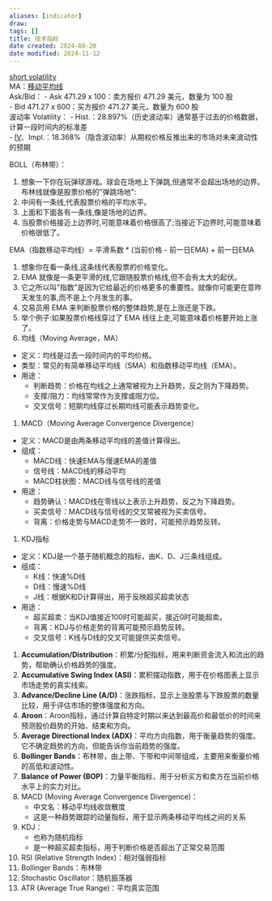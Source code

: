 ```yaml
---
aliases: [indicator]
draw: 
tags: []
title: 技术指标
date created: 2024-08-20
date modified: 2024-11-12
---
```


[short volatility](short%20volatility.md)  
MA：[移动平均线](移动平均线.md)  
Ask/Bid：
    - Ask 471.29 x 100：卖方报价 471.29 美元，数量为 100 股  
    - Bid 471.27 x 600：买方报价 471.27 美元，数量为 600 股  
波动率 Volatility：
    - Hist.：28.897%（历史波动率）通常基于过去的价格数据，计算一段时间内的标准差  
    - [IV](IV.md)、Impl.：18.368%（隐含波动率）从期权价格反推出来的市场对未来波动性的预期

BOLL（布林带）：

1. 想象一下你在玩弹球游戏。球会在场地上下弹跳,但通常不会超出场地的边界。布林线就像是股票价格的"弹跳场地":
2. 中间有一条线,代表股票价格的平均水平。
3. 上面和下面各有一条线,像是场地的边界。
4. 当股票价格接近上边界时,可能意味着价格很高了;当接近下边界时,可能意味着价格很低了。

EMA（指数移动平均线）= 平滑系数 * (当前价格 - 前一日EMA) + 前一日EMA

1. 想象你在看一条线,这条线代表股票的价格变化。
2. EMA 就像是一条更平滑的线,它跟随股票价格线,但不会有太大的起伏。
3. 它之所以叫"指数"是因为它给最近的价格更多的重要性。就像你可能更在意昨天发生的事,而不是上个月发生的事。
4. 交易员用 EMA 来判断股票价格的整体趋势,是在上涨还是下跌。
5. 举个例子:如果股票价格线穿过了 EMA 线往上走,可能意味着价格要开始上涨了。
6. 均线（Moving Average，MA）
- 定义：均线是过去一段时间内的平均价格。
- 类型：常见的有简单移动平均线（SMA）和指数移动平均线（EMA）。
- 用途：
    - 判断趋势：价格在均线之上通常被视为上升趋势，反之则为下降趋势。
    - 支撑/阻力：均线常常作为支撑或阻力位。
    - 交叉信号：短期均线穿过长期均线可能表示趋势变化。

1. MACD（Moving Average Convergence Divergence）
- 定义：MACD是由两条移动平均线的差值计算得出。
- 组成：
    - MACD线：快速EMA与慢速EMA的差值
    - 信号线：MACD线的移动平均
    - MACD柱状图：MACD线与信号线的差值
- 用途：
    - 趋势确认：MACD线在零线以上表示上升趋势，反之为下降趋势。
    - 买卖信号：MACD线与信号线的交叉常被视为买卖信号。
    - 背离：价格走势与MACD走势不一致时，可能预示趋势反转。

1. KDJ指标
- 定义：KDJ是一个基于随机概念的指标，由K、D、J三条线组成。
- 组成：
    - K线：快速%D线
    - D线：慢速%D线
    - J线：根据K和D计算得出，用于反映超买超卖状态
- 用途：
    - 超买超卖：当KDJ值接近100时可能超买，接近0时可能超卖。
    - 背离：KDJ与价格走势的背离可能预示趋势反转。
    - 交叉信号：K线与D线的交叉可能提供买卖信号。




1. **Accumulation/Distribution**：积累/分配指标，用来判断资金流入和流出的趋势，帮助确认价格趋势的强度。
2. **Accumulative Swing Index (ASI)**：累积摆动指数，用于在价格图表上显示市场走势的真实线索。
3. **Advance/Decline Line (A/D)**：涨跌指标，显示上涨股票与下跌股票的数量比较，用于评估市场的整体强度和方向。
4. **Aroon**：Aroon指标，通过计算自特定时期以来达到最高价和最低价的时间来预测股价趋势的开始、结束和方向。
5. **Average Directional Index (ADX)**：平均方向指数，用于衡量趋势的强度。它不确定趋势的方向，但能告诉你当前趋势的强度。
6. **Bollinger Bands**：布林带，由上带、下带和中间带组成，主要用来衡量价格的高低和波动性。
7. **Balance of Power (BOP)**：力量平衡指标，用于分析买方和卖方在当前价格水平上的实力对比。
8. MACD (Moving Average Convergence Divergence)：
    - 中文名：移动平均线收敛散度
    - 这是一种趋势跟踪的动量指标，用于显示两条移动平均线之间的关系
9. KDJ：
    - 也称为随机指标
    - 是一种超买超卖指标，用于判断价格是否超出了正常交易范围
10. RSI (Relative Strength Index)：相对强弱指标
11. Bollinger Bands：布林带
12. Stochastic Oscillator：随机振荡器
13. ATR (Average True Range)：平均真实范围
